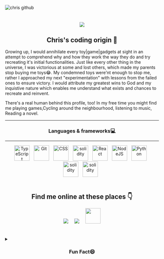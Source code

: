 ![chris github](https://user-images.githubusercontent.com/104537376/233860529-28a0d4d2-c2eb-49b5-a08e-1641393f984f.PNG)
  
  <h1 align="center">
  <a href="https://github.com/DenverCoder1/readme-typing-svg"><img src="https://readme-typing-svg.herokuapp.com?font=Fira+Code&pause=1100&width=500&lines=I'm+Christopher+Oche+King.;A+Software+Developer,+AI+Ethusiasist.;"></a>
</h1>


 ## <div align="center"> Chris's coding origin 🚀 </div>
<p>Growing up, I would annihilate every toy|game|gadgets at sight in an attempt to comprehend why and how they work the way they do and try recreating it's initial functionalities. Just like every other thing in the universe, I was victorious at some and lost others, which made my parents stop buying me toys😂. My condemned toys were'nt enough to stop me, rather I approached my next "experimentation" with lessons from the failed ones to ensure victory. I would attribute my greatest wins to God and my inquistive nature which enables me understand what exists and chances to recreate and reinvent.

There's a real human behind this profile, too! In my free time you might find me playing games,Cycling around the neighbourhood, listening to music, Reading a novel.</p>

---
### <div align="center">Languages & frameworks💻 </div>
---
<div align="center">
<img  alt="TypeScript" width="50px" style="padding-right:10px;" src="https://cdn.jsdelivr.net/gh/devicons/devicon/icons/typescript/typescript-plain.svg" />
<img  alt="Git" width="50px" style="padding-right:10px;" src="https://cdn.jsdelivr.net/gh/devicons/devicon/icons/git/git-original.svg" />
<img  alt="CSS" width="50px" style="padding-right:10px;" src="https://cdn.jsdelivr.net/gh/devicons/devicon/icons/tailwindcss/tailwindcss-plain.svg" />
   <img alt="solidity" width="50px"style="padding-right:10px;" src="https://cdn.jsdelivr.net/gh/devicons/devicon/icons/nextjs/nextjs-original.svg"/>
  <img  alt="React" width="50px" style="padding-right:10px;" src="https://cdn.jsdelivr.net/gh/devicons/devicon/icons/react/react-original.svg" />
<img  alt="NodeJS" width="50px" style="padding-right:10px;" src="https://cdn.jsdelivr.net/gh/devicons/devicon/icons/nodejs/nodejs-original.svg" />
<img  alt="Python" width="50px" style="padding-right:10px;" src="https://cdn.jsdelivr.net/gh/devicons/devicon/icons/python/python-plain.svg" />
 <img alt="solidity" width="50px"style="padding-right:10px;" src="https://cdn.jsdelivr.net/gh/devicons/devicon/icons/solidity/solidity-plain.svg"  />
 <img alt="solidity" width="50px"style="padding-right:10px;" src="https://cdn.jsdelivr.net/gh/devicons/devicon/icons/django/django-plain.svg"  />

</div>
</br>

 ## <div align="center">Find me online at these places 👇 </div>
 
  <p align="center">
      <a target="_blank"href="https://twitter.com/chris57948648"><img src="https://img.icons8.com/fluent/50/000000/twitter.png" /></a>&nbsp;&nbsp;&nbsp;&nbsp;
    <a target="_blank" href="https://www.linkedin.com/in/christopher-oche-1b3315260/"><img src="https://img.icons8.com/color/50/000000/linkedin.png"/></a>&nbsp;&nbsp;&nbsp;&nbsp;
 <a target="_blank"href="https://www.instagram.com/christopherossy9/"><img src="https://upload.wikimedia.org/wikipedia/commons/thumb/a/a5/Instagram_icon.png/2048px-Instagram_icon.png" width="50px"/></a>
   
  </p>


#
<details>
  <summary><h3 align="center">Fun Fact😄</h3></summary>
 While you are reading this, I am probably developing a new project or completing an old one 😛 .
   


